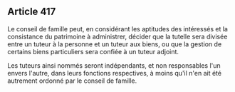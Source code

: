 Article 417
----
Le conseil de famille peut, en considérant les aptitudes des intéressés et la
consistance du patrimoine à administrer, décider que la tutelle sera divisée
entre un tuteur à la personne et un tuteur aux biens, ou que la gestion de
certains biens particuliers sera confiée à un tuteur adjoint.

Les tuteurs ainsi nommés seront indépendants, et non responsables l'un envers
l'autre, dans leurs fonctions respectives, à moins qu'il n'en ait été autrement
ordonné par le conseil de famille.
